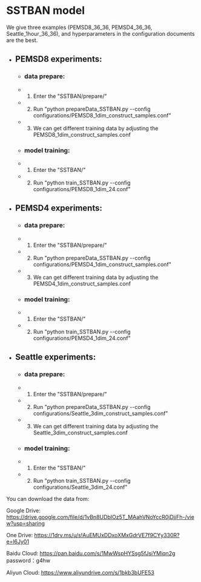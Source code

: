 # SSTBAN model
We give three examples (PEMSD8_36_36, PEMSD4_36_36, Seattle_1hour_36_36), and hyperparameters in the configuration documents are the best.


- ## PEMSD8 experiments:
  - ### data prepare:
  - 1. Enter the "SSTBAN/prepare/" 
  - 2. Run "python prepareData_SSTBAN.py --config  configurations/PEMSD8_1dim_construct_samples.conf"
  -    3.    We can get different training data by adjusting the PEMSD8_1dim_construct_samples.conf
  - ### model training:
  - 1. Enter the "SSTBAN/"
  - 2. Run "python train_SSTBAN.py --config configurations/PEMSD8_1dim_24.conf"

- ## PEMSD4 experiments:
  - ### data prepare:
  - 1. Enter the "SSTBAN/prepare/" 
  - 2. Run "python prepareData_SSTBAN.py --config  configurations/PEMSD4_1dim_construct_samples.conf"
  -    3.    We can get different training data by adjusting the PEMSD4_1dim_construct_samples.conf
  - ### model training:
  - 1. Enter the "SSTBAN/"
  - 2. Run "python train_SSTBAN.py --config configurations/PEMSD4_1dim_24.conf"


- ## Seattle experiments:
  - ### data prepare:
  - 1. Enter the "SSTBAN/prepare/" 
  - 2. Run "python prepareData_SSTBAN.py --config  configurations/Seattle_3dim_construct_samples.conf"
  -    3.    We can get different training data by adjusting the Seattle_3dim_construct_samples.conf
  - ### model training:
  - 1. Enter the "SSTBAN/"
  - 2. Run "python train_SSTBAN.py --config configurations/Seattle_3dim_24.conf"
  
You can download the data from:

Google Drive:
https://drive.google.com/file/d/1vBn8UDbIOz5T_MAahVNoYccR0jDjjFh-/view?usp=sharing

One Drive:
https://1drv.ms/u/s!AuEMUxDDxoXMxGdrVE7f9CYy330R?e=l6Jy01

Baidu Cloud:
https://pan.baidu.com/s/1MwWspHYSsg5fJsiYMiqn2g     password：g4hw

Aliyun Cloud:
https://www.aliyundrive.com/s/1bkb3bUFE53 



